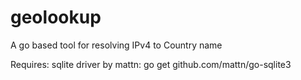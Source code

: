 # geolookup
A go based tool for resolving IPv4 to Country name

Requires:
	sqlite driver by mattn:
	go get github.com/mattn/go-sqlite3
